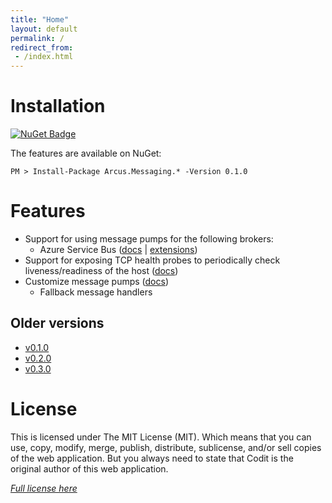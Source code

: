 ```yaml
---
title: "Home"
layout: default
permalink: /
redirect_from:
 - /index.html
---
```


# Installation

[![NuGet Badge](https://buildstats.info/nuget/Arcus.Messaging.Abstractions?packageVersion=0.1.0)](https://www.nuget.org/packages/Arcus.Messaging.Abstractions/0.1.0)

The features are available on NuGet:

```shell
PM > Install-Package Arcus.Messaging.* -Version 0.1.0
```

# Features

- Support for using message pumps for the following brokers:
    - Azure Service Bus ([docs](features/message-pumps/service-bus) | [extensions](features/service-bus))
- Support for exposing TCP health probes to periodically check liveness/readiness of the host ([docs](features/tcp-health-probe))
- Customize message pumps ([docs](features/message-pumps/customization))
    - Fallback message handlers

## Older versions

- [v0.1.0](v0.1.0)
- [v0.2.0](v0.2.0)
- [v0.3.0](v0.3.0)

# License
This is licensed under The MIT License (MIT). Which means that you can use, copy, modify, merge, publish, distribute, sublicense, and/or sell copies of the web application. But you always need to state that Codit is the original author of this web application.

*[Full license here](https://github.com/arcus-azure/arcus.messaging/blob/master/LICENSE)*
